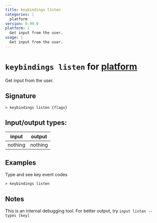 ```yaml
---
title: keybindings listen
categories: |
  platform
version: 0.99.0
platform: |
  Get input from the user.
usage: |
  Get input from the user.
---
```

<!-- This file is automatically generated. Please edit the command in https://github.com/nushell/nushell instead. -->

# `keybindings listen` for [platform](/commands/categories/platform.md)

<div class='command-title'>Get input from the user.</div>

## Signature

```> keybindings listen {flags} ```


## Input/output types:

| input   | output  |
| ------- | ------- |
| nothing | nothing |

## Examples

Type and see key event codes
```nu
> keybindings listen

```

## Notes
This is an internal debugging tool. For better output, try `input listen --types [key]`